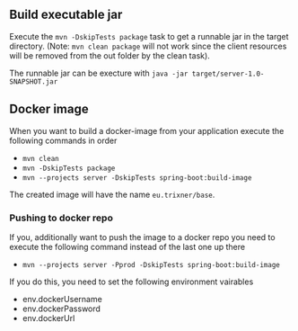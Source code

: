 ## Build executable jar
Execute the `mvn -DskipTests package` task to get a runnable jar in the target directory.
(Note: `mvn clean package` will not work since the client resources will be removed from the out folder
by the clean task).

The runnable jar can be execture with `java -jar target/server-1.0-SNAPSHOT.jar`



## Docker image
When you want to build a docker-image from your application execute the following commands in order
- `mvn clean`
- `mvn -DskipTests package`
- `mvn --projects server -DskipTests spring-boot:build-image`

The created image will have the name `eu.trixner/base`.

### Pushing to docker repo
If you, additionally want to push the image to a docker repo you need to execute
the following command instead of the last one up there
- `mvn --projects server -Pprod -DskipTests spring-boot:build-image`

If you do this, you need to set the following environment vairables 
  - env.dockerUsername 
  - env.dockerPassword 
  - env.dockerUrl
